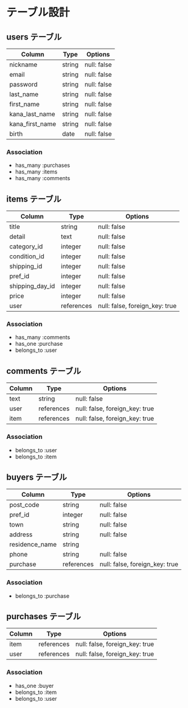 # テーブル設計

## users テーブル

| Column          | Type       | Options                        |
| --------------- | ---------- | ------------------------------ |
| nickname        | string     | null: false                    |
| email           | string     | null: false                    |
| password        | string     | null: false                    |
| last_name       | string     | null: false                    |
| first_name      | string     | null: false                    |
| kana_last_name  | string     | null: false                    |
| kana_first_name | string     | null: false                    |
| birth           | date       | null: false                    |

### Association

- has_many :purchases
- has_many :items
- has_many :comments

## items テーブル

| Column          | Type       | Options                        |
| --------------- | ---------- | ------------------------------ |
| title           | string     | null: false                    |
| detail          | text       | null: false                    |
| category_id     | integer    | null: false                    |
| condition_id    | integer    | null: false                    |
| shipping_id     | integer    | null: false                    |
| pref_id         | integer    | null: false                    |
| shipping_day_id | integer    | null: false                    |
| price           | integer    | null: false                    |
| user            | references | null: false, foreign_key: true |

### Association

- has_many :comments
- has_one :purchase
- belongs_to :user


## comments テーブル

| Column    | Type       | Options                        |
| --------- | ---------- | ------------------------------ |
| text      | string     | null: false                    |
| user      | references | null: false, foreign_key: true |
| item      | references | null: false, foreign_key: true |

### Association

- belongs_to :user
- belongs_to :item

## buyers テーブル

| Column          | Type       | Options                        |
| --------------- | ---------- | ------------------------------ |
| post_code       | string     | null: false                    |
| pref_id         | integer    | null: false                    |
| town            | string     | null: false                    |
| address         | string     | null: false                    |
| residence_name  | string     |                                |
| phone           | string     | null: false                    |
| purchase        | references | null: false, foreign_key: true |

### Association

- belongs_to :purchase

## purchases テーブル

| Column     | Type       | Options                        |
| ---------- | ---------- | ------------------------------ |
| item       | references | null: false, foreign_key: true |
| user       | references | null: false, foreign_key: true |

### Association

- has_one :buyer
- belongs_to :item
- belongs_to :user
 